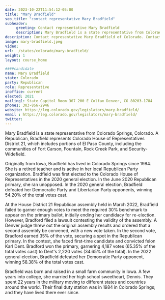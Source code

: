 ```yaml
---
date: 2023-10-22T11:54:12-05:00
title: "Mary Bradfield"
seo_title: "contact representative Mary Bradfield"
subheader:
     greeting: Contact representative Mary Bradfield
     description: Mary Bradfield is a state representative from Colorado Springs, Colorado. A Republican, Bradfield represents Colorado House of Representatives District 21, which includes portions of El Paso County, including the communities of Fort Carson, Fountain, Rock Creek Park, and Security-Widefield.
description: Contact representative Mary Bradfield of Colorado. Contact information for alex-valdez includes email address, phone number, and mailing address.
image: mary-bradfield.jpeg
video:
url:  /states/colorado/mary-bradfield/
weight: 1
layout: course_home

####candidate
name: Mary Bradfield
state: Colorado
party: Republican
role: Representative
inoffice: current
elected: 2021
mailing1: State Capitol Room 307 200 E Colfax Denver, CO 80203-1784
phone1: 303-866-2946
website: https://leg.colorado.gov/legislators/mary-bradfield/
email : https://leg.colorado.gov/legislators/mary-bradfield/
twitter:
---
```


Mary Bradfield is a state representative from Colorado Springs, Colorado. A Republican, Bradfield represents Colorado House of Representatives District 21, which includes portions of El Paso County, including the communities of Fort Carson, Fountain, Rock Creek Park, and Security-Widefield.

Originally from Iowa, Bradfield has lived in Colorado Springs since 1984. She is a retired teacher and is active in her local Republican Party organization. Bradfield was first elected to the Colorado House of Representatives in the 2020 general election. In the June 2020 Republican primary, she ran unopposed. In the 2020 general election, Bradfield defeated her Democratic Party and Libertarian Party opponents, winning 54.20% of the total votes cast.

At the House District 21 Republican assembly held in March 2022, Bradfield failed to garner enough votes to meet the required 30% benchmark to appear on the primary ballot, initially ending her candidacy for re-election. However, Bradford filed a lawsuit contesting the validity of the assembly. A Denver judge threw out the original assembly results and ordered that a second assembly be convened, with a new vote taken. In the second vote, Bradford earned 35% of the vote, securing a spot in the Republican primary. In the contest, she faced first-time candidate and convicted felon Karl Dent. Bradford won the primary, garnering 4,187 votes (65.35% of the total votes cast) to Dent's 2,220 votes (34.65% of the total). In the 2022 general election, Bradfield defeated her Democratic Party opponent, winning 58.38% of the total votes cast.

Bradfield was born and raised in a small farm community in Iowa. A few years into college, she married her high school sweetheart, Dennis. They spent 22 years in the military moving to different states and countries around the world. Their final duty station was in 1984 in Colorado Springs; and they have lived there ever since.
